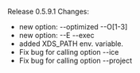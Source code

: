 Release 0.5.9.1 Changes:
- new option: --optimized --O[1-3]
- new option: --E --exec
- added XDS_PATH env. variable.
- Fix bug for calling option --ice
- Fix bug for calling option --project
